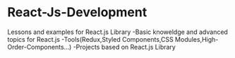 # React-Js-Development
Lessons and examples for React.js Library
-Basic knoweldge and advanced topics for React.js
-Tools(Redux,Styled Components,CSS Modules,High-Order-Components...)
-Projects based on React.js Library
